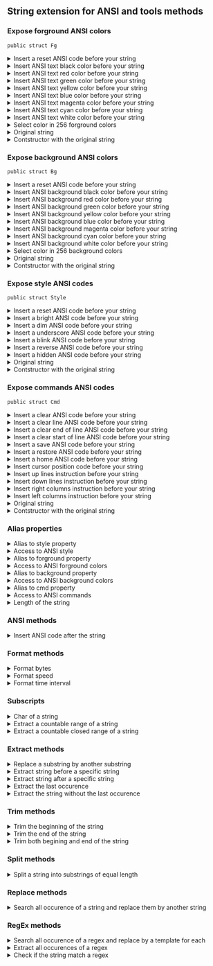 ## String extension for ANSI and tools methods


### Expose forground ANSI colors

`public struct Fg`

<details>
<summary>Insert a reset ANSI code before your string</summary>

`public var reset:String`
</details>

<details>
<summary>Insert ANSI text black color before your string</summary>

`public var black:String`
</details>

<details>
<summary>Insert ANSI text red color before your string</summary>

`public var red:String`
</details>

<details>
<summary>Insert ANSI text green color before your string</summary>

`public var green:String`
</details>

<details>
<summary>Insert ANSI text yellow color before your string</summary>

`public var yellow:String`
</details>

<details>
<summary>Insert ANSI text blue color before your string</summary>

`public var blue:String`
</details>

<details>
<summary>Insert ANSI text magenta color before your string</summary>

`public var magenta:String`
</details>

<details>
<summary>Insert ANSI text cyan color before your string</summary>

`public var cyan:String`
</details>

<details>
<summary>Insert ANSI text white color before your string</summary>

`public var white:String`
</details>

<details>
<summary>Select color in 256 forground colors</summary>

`public func c256(_ pColor:Int) -> String`

 Color table available here: [Bash tips: Colors and formatting (ANSI/VT100 Control sequences)](http://misc.flogisoft.com/bash/tip_colors_and_formatting)

 - Parameter:
   - pColor: Color index
 - Returns: string with color index
</details>

<details>
<summary>Original string</summary>

`private let string: String`
</details>

<details>
<summary>Contstructor with the original string</summary>

`public init(string pString:String)`

 - Parameter:
   - pString: Original string
</details>

### Expose background ANSI colors

`public struct Bg`

<details>
<summary>Insert a reset ANSI code before your string</summary>

`public var reset:String`
</details>

<details>
<summary>Insert ANSI background black color before your string</summary>

`public var black:String`
</details>

<details>
<summary>Insert ANSI background red color before your string</summary>

`public var red:String`
</details>

<details>
<summary>Insert ANSI background green color before your string</summary>

`public var green:String`
</details>

<details>
<summary>Insert ANSI background yellow color before your string</summary>

`public var yellow:String`
</details>

<details>
<summary>Insert ANSI background blue color before your string</summary>

`public var blue:String`
</details>

<details>
<summary>Insert ANSI background magenta color before your string</summary>

`public var magenta:String`
</details>

<details>
<summary>Insert ANSI background cyan color before your string</summary>

`public var cyan:String`
</details>

<details>
<summary>Insert ANSI background white color before your string</summary>

`public var white:String`
</details>

<details>
<summary>Select color in 256 background colors</summary>

`public func c256(_ pColor:Int) -> String`

 Color table available here: [Bash tips: Colors and formatting (ANSI/VT100 Control sequences)](http://misc.flogisoft.com/bash/tip_colors_and_formatting)

 - Parameter:
   - pColor: Color index
 - Returns: string with color index
</details>

<details>
<summary>Original string</summary>

`private let string: String`
</details>

<details>
<summary>Contstructor with the original string</summary>

`public init(string pString:String)`

 - Parameter:
   - pString: Original string
</details>

### Expose style ANSI codes

`public struct Style`

<details>
<summary>Insert a reset ANSI code before your string</summary>

`public var reset:String`
</details>

<details>
<summary>Insert a bright ANSI code before your string</summary>

`public var bright:String`
</details>

<details>
<summary>Insert a dim ANSI code before your string</summary>

`public var dim:String`
</details>

<details>
<summary>Insert a underscore ANSI code before your string</summary>

`public var underscore:String`
</details>

<details>
<summary>Insert a blink ANSI code before your string</summary>

`public var blink:String`
</details>

<details>
<summary>Insert a reverse ANSI code before your string</summary>

`public var reverse:String`
</details>

<details>
<summary>Insert a hidden ANSI code before your string</summary>

`public var hidden:String`
</details>

<details>
<summary>Original string</summary>

`private let string: String`
</details>

<details>
<summary>Contstructor with the original string</summary>

`public init(string pString:String)`

 - Parameter:
   - pString: Original string
</details>

### Expose commands ANSI codes

`public struct Cmd`

<details>
<summary>Insert a clear ANSI code before your string</summary>

`public var clear:String`
</details>

<details>
<summary>Insert a clear line ANSI code before your string</summary>

`public var clearLine:String`
</details>

<details>
<summary>Insert a clear end of line ANSI code before your string</summary>

`public var eol:String`
</details>

<details>
<summary>Insert a clear start of line ANSI code before your string</summary>

`public var sol:String`
</details>

<details>
<summary>Insert a save ANSI code before your string</summary>

`public var save:String`
</details>

<details>
<summary>Insert a restore ANSI code before your string</summary>

`public var restore:String`
</details>

<details>
<summary>Insert a home ANSI code before your string</summary>

`public var home:String`
</details>

<details>
<summary>Insert cursor position code before your string</summary>

`public func cursor(line pLine:Int, column pColumn:Int) -> String`

 - Parameters:
   - pLine: line where you want to position the cursor
   - pColumn: Column where you want to position the cursor
 - Returns: ANSI code with cursor position and original string
</details>

<details>
<summary>Insert up lines instruction before your string</summary>

`public func up(line pLine:Int) -> String`

 - Parameter:
   - pLine: Number of lines
 - Returns: ANSI instructions with up lines and original string
</details>

<details>
<summary>Insert down lines instruction before your string</summary>

`public func down(line pLine:Int) -> String`

 - Parameter:
   - pLine: Number of lines
 - Returns: ANSI instructions with down lines and original string
</details>

<details>
<summary>Insert right columns instruction before your string</summary>

`public func right(column pColumn:Int) -> String`

 - Parameter:
   - pColumn: Number of columns
 - Returns: ANSI instructions with right columns and original string
</details>

<details>
<summary>Insert left columns instruction before your string</summary>

`public func left(column pColumn:Int) -> String`

 - Parameter:
   - pColumn: Number of columns
 - Returns: ANSI instructions with left columns and original string
</details>

<details>
<summary>Original string</summary>

`private let string: String`
</details>

<details>
<summary>Contstructor with the original string</summary>

`public init(string pString:String)`

 - Parameter:
   - pString: Original string
</details>

### Alias properties

<details>
<summary>Alias to style property</summary>

`public var s:Style`
</details>

<details>
<summary>Access to ANSI style</summary>

`public var style:Style`
</details>

<details>
<summary>Alias to forground property</summary>

`public var fg:Fg`
</details>

<details>
<summary>Access to ANSI forground colors</summary>

`public var forground:Fg`
</details>

<details>
<summary>Alias to background property</summary>

`public var bg:Bg`
</details>

<details>
<summary>Access to ANSI background colors</summary>

`public var background:Bg`
</details>

<details>
<summary>Alias to cmd property</summary>

`public var c:Cmd`
</details>

<details>
<summary>Access to ANSI commands</summary>

`public var cmd:Cmd`
</details>

<details>
<summary>Length of the string</summary>

`public var length:Int`
</details>

### ANSI methods

<details>
<summary>Insert ANSI code after the string</summary>

`public func esc(_ pCode:String) -> String`

 - Parameter:
   - pCode: ANSI code
 - Returns: string with the ANSI code
</details>

### Format methods

<details>
<summary>Format bytes</summary>

`public static func format(bytes pBytes:Float, decimal pDecimal:Int = 0) -> String`

 - Parameters:
   - pBytes: Bytes value
   - pDecimal: Decimal you want to display
 - Returns: generate a string with the bytes in B (bytes), KB, MB, GB, TB, PB, EB, ZB, YB
</details>

<details>
<summary>Format speed</summary>

`public static func format(speed pSpeed:Float, decimal pDecimal:Int = 0) -> String`

 - Parameters:
   - pSpeed: Speed in bytes per second
   - pDecimal: Decimal you want to display
 - Returns: generate a string with the bytes in B/s (bytes), KB/s, MB/s, GB/s, TB/s, PB/s, EB/s, ZB/s, YB/s
</details>

<details>
<summary>Format time interval</summary>

`public static func format(timeInterval pTimeInterval: TimeInterval) -> String`

 - Parameter
   - pTimeInterval: Time interval value
 - Returns: strime with the time interval formated
</details>

### Subscripts

<details>
<summary>Char of a string</summary>

`public subscript(pIndex: Int) -> String`

 - Parameter:
   - pIndex: Index in the string
</details>

<details>
<summary>Extract a countable range of a string</summary>

`public subscript(pRange: CountableRange<Int>) -> String`

 - Parameter:
   - pRange: A countable range
</details>

<details>
<summary>Extract a countable closed range of a string</summary>

`public subscript(pRange: CountableClosedRange<Int>) -> String`

 - Parameter:
   - pRange: A countable closed range
</details>

### Extract methods

<details>
<summary>Replace a substring by another substring</summary>

`public func replace(string pString:String, sub pSub:String, nb pNb:Int = -1) -> String`

 - Parameters:
   - pString: Search substring
   - pSub: Replace substring
   - pNb: Number of occurence you want to replace. By default all.
 - Returns: a new instance of which was the replacement, otherwise return the original string
</details>

<details>
<summary>Extract string before a specific string</summary>

`public func before(_ pString:String) -> String?`

 - Parameter:
   - pString: String to search
 - Returns: a new instance with the string before the string in parameter, otherwise return `nil`
</details>

<details>
<summary>Extract string after a specific string</summary>

`public func after(_ pString:String) -> String?`

 - Parameter:
   - pString: String to search
 - Returns: a new instance with the string after the string in parameter, otherwise return `nil`
</details>

<details>
<summary>Extract the last occurence</summary>

`public func lastWord(_ pSeparator:String = " ") -> String?`

 - Parameter:
   - pSeparator: Split the string with this separator
 - Returns: last occurence of string, otherwise return `nil`
</details>

<details>
<summary>Extract the string without the last occurence</summary>

`public func withoutLastWord(_ pSeparator:String = " ") -> String?`

 - Parameter:
   - pSeparator: Split the string with this separator
 - Returns: string without the last occurence, otherwise return `nil`
</details>

### Trim methods

<details>
<summary>Trim the beginning of the string</summary>

`public func trimStart(_ pCharacters:String = " \n\r\t") -> String`

 - Parameter:
   - pCharacters: Set of characters you want to remove. By default set to " \n\r\t"
 - Returns: a new string without the characters specify in the parameter, otherwise return the original string
</details>

<details>
<summary>Trim the end of the string</summary>

`public func trimEnd(_ pCharacters:String = " \n\r\t") -> String`

 - Parameter:
   - pCharacters: Set of characters you want to remove. By default set to " \n\r\t"
 - Returns: a new string without the characters specify in the parameter, otherwise return the original string
</details>

<details>
<summary>Trim both begining and end of the string</summary>

`public func trim(_ pCharacters:String = " \n\r\t") -> String`

 - Parameter:
   - pCharacters: Set of characters you want to remove. By default set to " \n\r\t"
 - Returns: a new string without the characters specify in the parameter, otherwise return the original string
</details>

### Split methods

<details>
<summary>Split a string into substrings of equal length</summary>

`public func split(size pSize: Int) -> [String]`

 - Parameter:
   - pSize: Size of each substrings
 - Returns: an array of strings
</details>

### Replace methods

<details>
<summary>Search all occurence of a string and replace them by another string</summary>

`public func replace(search pSearch:String, with pWith:String, nb pNb:Int = -1) -> String`

 - Parameters:
   - pSearch: String to search
   - pWith: Replace string
   - pNb: Number of occurences. By default -1 for all occurences
 - Returns: a new string with the modification
</details>

### RegEx methods

<details>
<summary>Search all occurence of a regex and replace by a template for each</summary>

`public func replace(regEx pRegEx: String, template pTemplate: String, partial pPartial:Bool = false) -> String?`

 - Parameters:
   - pRegEx: Regular expression use to search
   - pTemplate: Template use to replace
 - Returns: a new string with the modification
</details>

<details>
<summary>Extract all occurences of a regex</summary>

`public func extract(regEx pRegEx: String) -> [String]`

 - Parameter:
   - pRegEx: Regular Expression to extract
 - Returns: an array with all occurence of the regex
</details>

<details>
<summary>Check if the string match a regex</summary>

`public func match(regEx pRegEx: String, partial pPartial:Bool = false) -> Bool`

 - Parameter:
   - pRegEx: Regular Expression
   - pPartial: `false` must match all the string, `true` partial match is accepted
 - Returns: `true` if the regex match with the string. Otherwise return `false`
</details>

